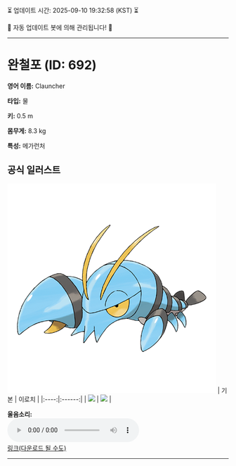 
⏳ 업데이트 시간: 2025-09-10 19:32:58 (KST) ⏳

🤖 자동 업데이트 봇에 의해 관리됩니다! 🤖

---

# 완철포 (ID: 692)
**영어 이름:** Clauncher

**타입:** 물

**키:** 0.5 m

**몸무게:** 8.3 kg

**특성:** 메가런처

## 공식 일러스트
![](https://raw.githubusercontent.com/PokeAPI/sprites/master/sprites/pokemon/other/official-artwork/692.png)
| 기본 | 이로치 |
|:----:|:------:|
| <img src="http://play.pokemonshowdown.com/sprites/ani/clauncher.gif" width="200"> | <img src="http://play.pokemonshowdown.com/sprites/ani-shiny/clauncher.gif" width="200"> |

**울음소리:**<br><audio controls src="https://raw.githubusercontent.com/PokeAPI/cries/main/cries/pokemon/latest/692.ogg"></audio><br> [링크(다운로드 될 수도)](https://raw.githubusercontent.com/PokeAPI/cries/main/cries/pokemon/latest/692.ogg)


---
